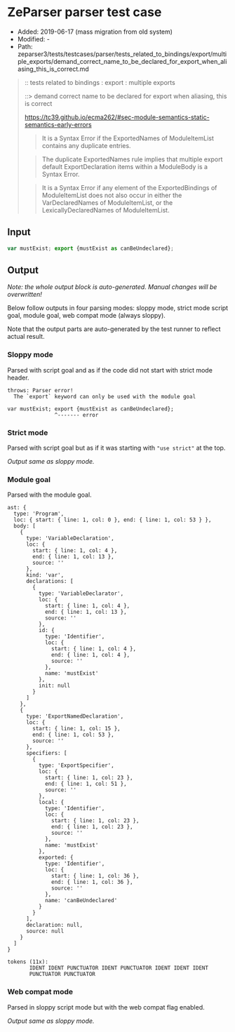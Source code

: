 # ZeParser parser test case

- Added: 2019-06-17 (mass migration from old system)
- Modified: -
- Path: zeparser3/tests/testcases/parser/tests_related_to_bindings/export/multiple_exports/demand_correct_name_to_be_declared_for_export_when_aliasing_this_is_correct.md

> :: tests related to bindings : export : multiple exports
>
> ::> demand correct name to be declared for export when aliasing, this is correct
> 
> https://tc39.github.io/ecma262/#sec-module-semantics-static-semantics-early-errors
> 
> > It is a Syntax Error if the ExportedNames of ModuleItemList contains any duplicate entries.
> 
> > The duplicate ExportedNames rule implies that multiple export default ExportDeclaration items within a ModuleBody is a Syntax Error.
> 
> > It is a Syntax Error if any element of the ExportedBindings of ModuleItemList does not also occur in either the VarDeclaredNames of ModuleItemList, or the LexicallyDeclaredNames of ModuleItemList.

## Input

`````js
var mustExist; export {mustExist as canBeUndeclared};
`````

## Output

_Note: the whole output block is auto-generated. Manual changes will be overwritten!_

Below follow outputs in four parsing modes: sloppy mode, strict mode script goal, module goal, web compat mode (always sloppy).

Note that the output parts are auto-generated by the test runner to reflect actual result.

### Sloppy mode

Parsed with script goal and as if the code did not start with strict mode header.

`````
throws: Parser error!
  The `export` keyword can only be used with the module goal

var mustExist; export {mustExist as canBeUndeclared};
               ^------- error
`````

### Strict mode

Parsed with script goal but as if it was starting with `"use strict"` at the top.

_Output same as sloppy mode._

### Module goal

Parsed with the module goal.

`````
ast: {
  type: 'Program',
  loc: { start: { line: 1, col: 0 }, end: { line: 1, col: 53 } },
  body: [
    {
      type: 'VariableDeclaration',
      loc: {
        start: { line: 1, col: 4 },
        end: { line: 1, col: 13 },
        source: ''
      },
      kind: 'var',
      declarations: [
        {
          type: 'VariableDeclarator',
          loc: {
            start: { line: 1, col: 4 },
            end: { line: 1, col: 13 },
            source: ''
          },
          id: {
            type: 'Identifier',
            loc: {
              start: { line: 1, col: 4 },
              end: { line: 1, col: 4 },
              source: ''
            },
            name: 'mustExist'
          },
          init: null
        }
      ]
    },
    {
      type: 'ExportNamedDeclaration',
      loc: {
        start: { line: 1, col: 15 },
        end: { line: 1, col: 53 },
        source: ''
      },
      specifiers: [
        {
          type: 'ExportSpecifier',
          loc: {
            start: { line: 1, col: 23 },
            end: { line: 1, col: 51 },
            source: ''
          },
          local: {
            type: 'Identifier',
            loc: {
              start: { line: 1, col: 23 },
              end: { line: 1, col: 23 },
              source: ''
            },
            name: 'mustExist'
          },
          exported: {
            type: 'Identifier',
            loc: {
              start: { line: 1, col: 36 },
              end: { line: 1, col: 36 },
              source: ''
            },
            name: 'canBeUndeclared'
          }
        }
      ],
      declaration: null,
      source: null
    }
  ]
}

tokens (11x):
       IDENT IDENT PUNCTUATOR IDENT PUNCTUATOR IDENT IDENT IDENT
       PUNCTUATOR PUNCTUATOR
`````


### Web compat mode

Parsed in sloppy script mode but with the web compat flag enabled.

_Output same as sloppy mode._

